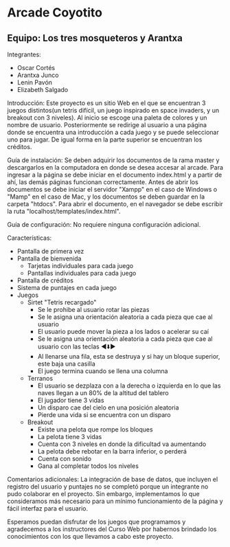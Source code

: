 # Arcade Coyotito

<h2>Equipo: Los tres mosqueteros y Arantxa</h2>

Integrantes:
- Oscar Cortés
- Arantxa Junco
- Lenin Pavón
- Elizabeth Salgado

Introducción:
Este proyecto es un sitio Web en el que se encuentran 3 juegos distintos(un tetris difícil, un juego inspirado en space invaders, y un breakout con 3 niveles). Al inicio se escoge una paleta de colores y un nombre de usuario. Posteriormente se redirige al usuario a una página donde se encuentra una introducción a cada juego y se puede seleccionar uno para jugar. De igual forma en la parte superior se encuentran los créditos.

Guía de instalación:
Se deben adquirir los documentos de la rama master y descargarlos en la computadora en donde se desea accesar al arcade.
Para ingresar a la página se debe iniciar en el documento index.html y a partir de ahí, las demás páginas funcionan correctamente.
Antes de abrir los documentos se debe iniciar el servidor "Xampp" en el caso de Windows o "Mamp" en el caso de Mac, y los documentos se deben guardar en la carpeta "htdocs".
Para abrir el documento, en el navegador se debe escribir la ruta "localhost/templates/index.html".

Guía de configuración:
No requiere ninguna configuración adicional.

Características:
- Pantalla de primera vez
- Pantalla de bienvenida
  - Tarjetas individuales para cada juego
  - Pantallas individuales para cada juego
- Pantalla de créditos
- Sistema de puntajes en cada juego
- Juegos
  - Sirtet "Tetris recargado"
    - Se le prohibe al usuario rotar las piezas
    - Se le asigna una orientación aleatoria a cada pieza que cae al usuario
    - El usuario puede mover la pieza a los lados o acelerar su caí
    - Se le asigna una orientación aleatoria a cada pieza que cae al usuario con las teclas :arrow_backward::arrow_down::arrow_forward:
    - Al llenarse una fila, esta se destruya y si hay un bloque superior, este baja una casilla
    - El juego termina cuando se llena una columna
  - Terranos 
    - El usuario se dezplaza con  a la derecha o izquierda en lo que las naves llegan a un 80% de la altitud del tablero
    - El jugador tiene 3 vidas
    - Un disparo cae del cielo en una posición aleatoria 
    - Pierde una vida si se encuentra con un disparo
  - Breakout
    - Existe una pelota que rompe los bloques
    - La pelota tiene 3 vidas
    - Cuenta con 3 niveles en donde la dificultad va aumentando
    - La pelota debe rebotar en la barra inferior, o perderá
    - Cuenta con sonido
    - Gana al completar todos los niveles
    
Comentarios adicionales:
La integración de base de datos, que incluyen el registro del usuario y puntajes no se completó porque un integrante no pudo colaborar en el proyecto. Sin embargo, implementamos lo que consideramos más necesario para un mínimo funcionamiento de la página y fácil interfaz para el usuario.

Esperamos puedan disfrutar de los juegos que programamos y  agradecemos a los instructores del Curso Web por habernos brindado los conocimientos con los que llevamos a cabo este proyecto.
  
